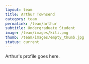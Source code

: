 ```yaml
---
layout: team
title: Arthur Townsend
category: team
permalink: /team/arthur
subtitle: Undergraduate Student
image: /team/images/kili.png
thumb: /team/images/empty_thumb.jpg
status: current
---
```


Arthur's profile goes here.